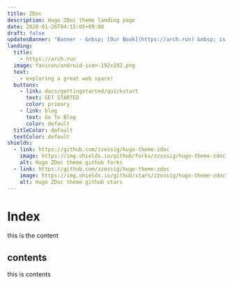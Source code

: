 ```yaml
---
title: ZDoc
description: Hugo ZDoc theme landing page
date: 2020-01-26T04:15:05+09:00
draft: false
updatesBanner: "Banner - &nbsp; [Our Book](https://arch.run) &nbsp; is comming"
landing:
  title: 
    - https://arch.run
  image: favicon/android-icon-192x192.png
  text:
    - exploring a great web space!
  buttons:
    - link: docs/gettingstarted/quickstart
      text: GET STARTED
      color: primary
    - link: blog
      text: Go To Blog
      color: default
  titleColor: default
  textColor: default
shields:
  - link: https://github.com/zzossig/hugo-theme-zdoc
    image: https://img.shields.io/github/forks/zzossig/hugo-theme-zdoc?label=Fork&style=social
    alt: Hugo ZDoc theme github forks
  - link: https://github.com/zzossig/hugo-theme-zdoc
    image: https://img.shields.io/github/stars/zzossig/hugo-theme-zdoc?label=Star&style=social
    alt: Hugo ZDoc theme github stars
---
```


#  Index 

this is the content

## contents

this is contents
